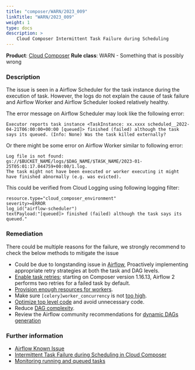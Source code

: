 ```yaml
---
title: "composer/WARN/2023_009"
linkTitle: "WARN/2023_009"
weight: 1
type: docs
description: >
    Cloud Composer Intermittent Task Failure during Scheduling
---
```


**Product**: [Cloud Composer](https://cloud.google.com/composer)
**Rule class**: WARN - Something that is possibly wrong

### Description

The issue is seen in a Airflow Scheduler for the task instance during the execution of task. However, the logs do not explain the cause of task failure and Airflow Worker and Airflow Scheduler looked relatively healthy.

The error message on Airflow Scheduler may look like the following error:

```
Executor reports task instance <TaskInstance: xx.xxxx scheduled__2022-04-21T06:00:00+00:00 [queued]> finished (failed) although the task says its queued. (Info: None) Was the task killed externally?
```

Or there might be some error on Airflow Worker similar to following error:

```
Log file is not found: gs://$BUCKET_NAME/logs/$DAG_NAME/$TASK_NAME/2023-01-25T05:01:17.044759+00:00/1.log.
The task might not have been executed or worker executing it might have finished abnormally (e.g. was evicted).
```

This could be verified from Cloud Logging using following logging filter:

```
resource.type="cloud_composer_environment"
severity>=ERROR
log_id("airflow-scheduler")
textPayload:"[queued]> finished (failed) although the task says its queued."

```

### Remediation

There could be multiple reasons for the failure, we strongly recommend to check the below methods to mitigate the issue
- Could be due to longstanding issue in [Airflow](https://github.com/apache/airflow/issues/10790), Proactively implementing appropriate retry strategies at both the task and DAG levels.
- [Enable task retries](https://cloud.google.com/composer/docs/release-notes#August_05_2021); starting on Composer version 1.16.13, Airflow 2 performs two retries for a failed task by default.
- [Provision enough resources for workers](https://cloud.google.com/composer/docs/composer-2/optimize-environments#monitor_workers_cpu_and_memory_usage).
- Make sure `[celery]worker_concurrency` is not [too high](https://cloud.google.com/composer/docs/composer-2/optimize-environments#override-worker-concurrency).
- [Optimize top level code](https://airflow.apache.org/docs/apache-airflow/stable/best-practices.html#top-level-python-code) and avoid unnecessary code.
- Reduce [DAG complexity](https://airflow.apache.org/docs/apache-airflow/stable/best-practices.html#reducing-dag-complexity).
- Review the Airflow community recommendations for [dynamic DAGs generation](https://airflow.apache.org/docs/apache-airflow/stable/howto/dynamic-dag-generation.html)

### Further information

- [Airflow Known Issue](https://github.com/apache/airflow/issues/10790)
- [Intermittent Task Failure during Scheduling in Cloud Composer](https://cloud.google.com/composer/docs/known-issues#intermittent_task_failure_during_scheduling_in)
- [Monitoring running and queued tasks](https://cloud.google.com/composer/docs/troubleshooting-scheduling#monitoring_running_and_queued_tasks)
